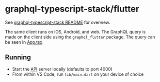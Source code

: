 # graphql-typescript-stack/flutter

See [graphql-typescript-stack README](../README.md) for overview.

The same client runs on iOS, Android, and web. The GraphQL query is made on the client side using the `graphql_flutter` package. The query can be seen in [App.tsx](./lib/main.dart).

## Running

- Start the [API](../api/README.md) server locally (defaults to port 4000)
- From within VS Code, run `lib/main.dart` on your device of choice
